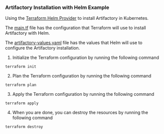 ### Artifactory Installation with Helm Example
Using the [Terraform Helm Provider](https://developer.hashicorp.com/terraform/tutorials/kubernetes/helm-provider) to install Artifactory in Kubernetes.

The [main.tf](main.tf) file has the configuration that Terraform will use to install Artifactory with Helm.

The [artifactory-values.yaml](artifactory-values.yaml) file has the values that Helm will use to configure the Artifactory installation.

1. Initialize the Terraform configuration by running the following command
```shell
terraform init
```

2. Plan the Terraform configuration by running the following command
```shell
terraform plan
```

3. Apply the Terraform configuration by running the following command
```shell
terraform apply
```

4. When you are done, you can destroy the resources by running the following command
```shell
terraform destroy
```
